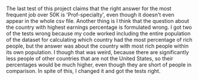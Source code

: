 The last test of this project claims that the right answer for the most frequent job over 50K is 'Prof-specialty', even though it doesn't even appear in the whole csv file. Another thing is I think that the question about the country with highest earnings percentage is formulated wrong. I got two of the tests wrong because my code worked including the entire population of the dataset for calculating which country had the most percentage of rich people, but the answer was about the country with most rich people within its own population. I though that was weird, because there are significantly less people of other countries that are not the United States, so their percentages would be much higher, even though they are short of people in comparison. In spite of this, I changed it and got the tests right. 
